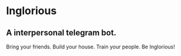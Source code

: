 # Inglorious

## A interpersonal telegram bot.

Bring your friends. Build your house. Train your people. Be Inglorious!
